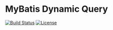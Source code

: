 MyBatis Dynamic Query
=====================================

[![Build Status](https://travis-ci.org/wz2cool/mybatis-dynamic-query.svg?branch=master)](https://travis-ci.org/wz2cool/mybatis-dynamic-query.svg?branch=master)
[![License](http://img.shields.io/:license-apache-brightgreen.svg)](http://www.apache.org/licenses/LICENSE-2.0.html)